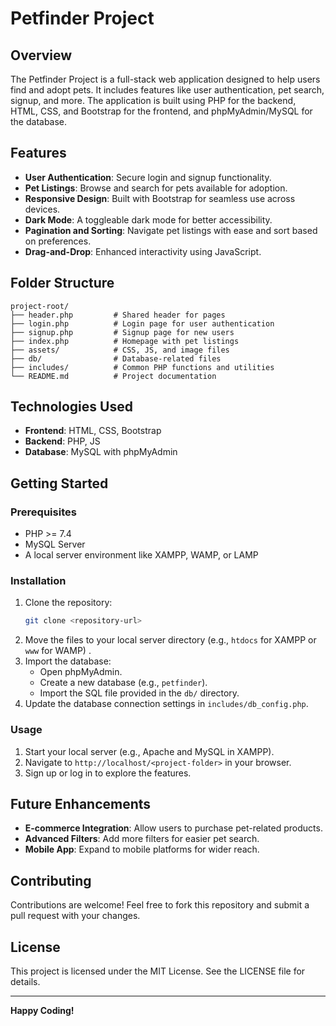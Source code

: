 # Petfinder Project

## Overview
The Petfinder Project is a full-stack web application designed to help users find and adopt pets. It includes features like user authentication, pet search, signup, and more. The application is built using PHP for the backend, HTML, CSS, and Bootstrap for the frontend, and phpMyAdmin/MySQL for the database.

## Features
- **User Authentication**: Secure login and signup functionality.
- **Pet Listings**: Browse and search for pets available for adoption.
- **Responsive Design**: Built with Bootstrap for seamless use across devices.
- **Dark Mode**: A toggleable dark mode for better accessibility.
- **Pagination and Sorting**: Navigate pet listings with ease and sort based on preferences.
- **Drag-and-Drop**: Enhanced interactivity using JavaScript.

## Folder Structure
```
project-root/
├── header.php         # Shared header for pages
├── login.php          # Login page for user authentication
├── signup.php         # Signup page for new users
├── index.php          # Homepage with pet listings
├── assets/            # CSS, JS, and image files
├── db/                # Database-related files
├── includes/          # Common PHP functions and utilities
└── README.md          # Project documentation
```

## Technologies Used
- **Frontend**: HTML, CSS, Bootstrap
- **Backend**: PHP, JS
- **Database**: MySQL with phpMyAdmin

## Getting Started
### Prerequisites
- PHP >= 7.4
- MySQL Server
- A local server environment like XAMPP, WAMP, or LAMP

### Installation
1. Clone the repository:
   ```bash
   git clone <repository-url>
   ```
2. Move the files to your local server directory (e.g., `htdocs` for XAMPP or `www` for WAMP) .
3. Import the database:
   - Open phpMyAdmin.
   - Create a new database (e.g., `petfinder`).
   - Import the SQL file provided in the `db/` directory.
4. Update the database connection settings in `includes/db_config.php`.

### Usage
1. Start your local server (e.g., Apache and MySQL in XAMPP).
2. Navigate to `http://localhost/<project-folder>` in your browser.
3. Sign up or log in to explore the features.

## Future Enhancements
- **E-commerce Integration**: Allow users to purchase pet-related products.
- **Advanced Filters**: Add more filters for easier pet search.
- **Mobile App**: Expand to mobile platforms for wider reach.

## Contributing
Contributions are welcome! Feel free to fork this repository and submit a pull request with your changes.

## License
This project is licensed under the MIT License. See the LICENSE file for details.

---

**Happy Coding!**
